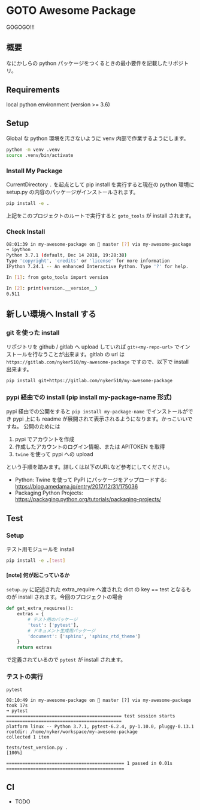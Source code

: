 # GOTO Awesome Package

GOGOGO!!!

## 概要

なにかしらの python パッケージをつくるときの最小要件を記載したリポジトリ。

## Requirements

local python environment (version >= 3.6)

## Setup

Global な python 環境を汚さないように venv 内部で作業するようにします。

```bash
python -m venv .venv
source .venv/bin/activate
```

### Install My Package

CurrentDirectory `.` を起点として pip install を実行すると現在の python 環境に setup.py の内容のパッケージがインストールされます。

```bash
pip install -e .
```

上記をこのプロジェクトのルートで実行すると `goto_tools` が install されます。

### Check Install

```bash
08:01:39 in my-awesome-package on  master [?] via my-awesome-package 
➜ ipython 
Python 3.7.1 (default, Dec 14 2018, 19:28:38) 
Type 'copyright', 'credits' or 'license' for more information
IPython 7.24.1 -- An enhanced Interactive Python. Type '?' for help.

In [1]: from goto_tools import version

In [2]: print(version.__version__)
0.511
```

## 新しい環境へ Install する

### git を使った install

リポジトリを github / gitlab へ upload していれば `git+<my-repo-url>` でインストールを行なうことが出来ます。gitlab の url は `https://gitlab.com/nyker510/my-awesome-package` ですので、以下で install 出来ます。

```bash
pip install git+https://gitlab.com/nyker510/my-awesome-package
```

### pypi 経由での install (pip install my-package-name 形式)

pypi 経由での公開をすると `pip install my-package-name` でインストールができ pypi 上にも readme が展開されて表示されるようになります。かっこいいですね。
公開のためには

1. pypi でアカウントを作成
2. 作成したアカウントのログイン情報、または APITOKEN を取得
3. `twine` を使って pypi への upload

という手順を踏みます。詳しくは以下のURLなど参考にしてください。

* Python: Twine を使って PyPI にパッケージをアップロードする: https://blog.amedama.jp/entry/2017/12/31/175036
* Packaging Python Projects: https://packaging.python.org/tutorials/packaging-projects/

## Test

### Setup

テスト用モジュールを install

```bash
pip install -e .[test]
```

#### [note] 何が起こっているか

`setup.py` に記述された extra_require へ渡された dict の key == test となるものが install されます。今回のプロジェクトの場合

```python
def get_extra_requires():
    extras = {
        # テスト用のパッケージ
        'test': ['pytest'],
        # ドキュメント生成用パッケージ
        'document': ['sphinx', 'sphinx_rtd_theme']
    }
    return extras
```

で定義されているので `pytest` が install されます。

### テストの実行

```bash
pytest
```

```
08:10:49 in my-awesome-package on  master [?] via my-awesome-package took 17s 
➜ pytest                  
=========================================== test session starts ===========================================
platform linux -- Python 3.7.1, pytest-6.2.4, py-1.10.0, pluggy-0.13.1
rootdir: /home/nyker/workspace/my-awesome-package
collected 1 item                                                                                          

tests/test_version.py .                                                                             [100%]

============================================ 1 passed in 0.01s ============================================
```

## CI

* TODO
